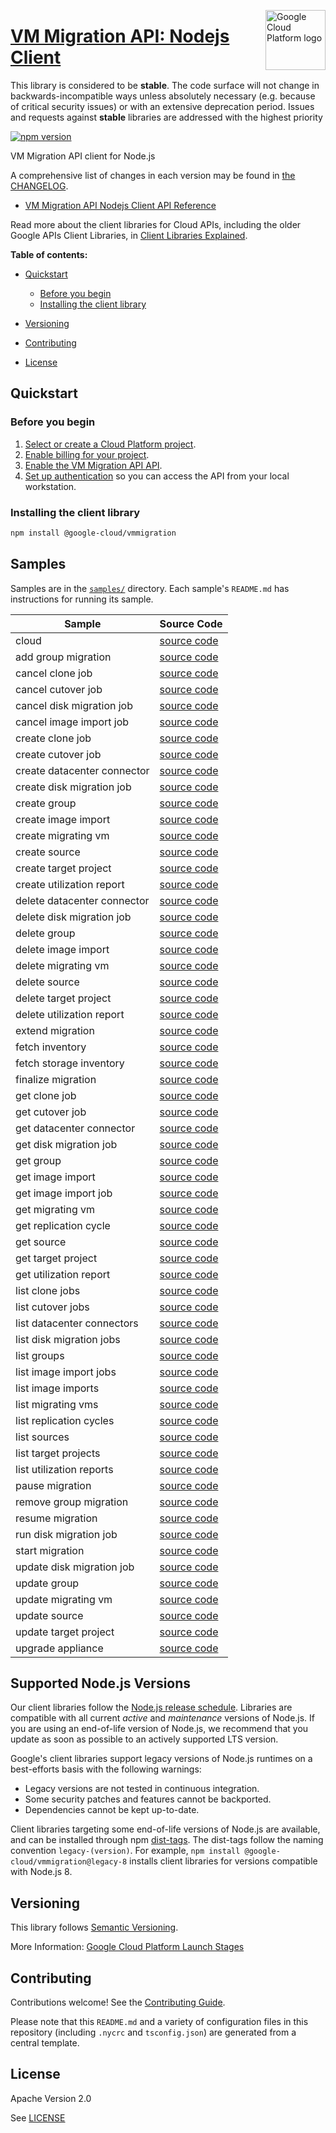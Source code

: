 [//]: # "This README.md file is auto-generated, all changes to this file will be lost."
[//]: # "The comments you see below are used to generate those parts of the template in later states."
<img src="https://avatars2.githubusercontent.com/u/2810941?v=3&s=96" alt="Google Cloud Platform logo" title="Google Cloud Platform" align="right" height="96" width="96"/>

# [VM Migration API: Nodejs Client][homepage]

This library is considered to be **stable**. The code surface will not change in backwards-incompatible ways
unless absolutely necessary (e.g. because of critical security issues) or with
an extensive deprecation period. Issues and requests against **stable** libraries
are addressed with the highest priority

[![npm version](https://img.shields.io/npm/v/@google-cloud/vmmigration.svg)](https://www.npmjs.org/package/@google-cloud/vmmigration)

VM Migration API client for Node.js

[//]: # "partials.introduction"

A comprehensive list of changes in each version may be found in
[the CHANGELOG][homepage_changelog].

* [VM Migration API Nodejs Client API Reference](https://cloud.google.com/nodejs/docs/reference/vmmigration/latest)


Read more about the client libraries for Cloud APIs, including the older
Google APIs Client Libraries, in [Client Libraries Explained][explained].

[explained]: https://cloud.google.com/apis/docs/client-libraries-explained

**Table of contents:**

* [Quickstart](#quickstart)
  * [Before you begin](#before-you-begin)
  * [Installing the client library](#installing-the-client-library)

* [Versioning](#versioning)
* [Contributing](#contributing)
* [License](#license)

## Quickstart
### Before you begin

1.  [Select or create a Cloud Platform project][projects].
1.  [Enable billing for your project][billing].
1.  [Enable the VM Migration API API][enable_api].
1.  [Set up authentication][auth] so you can access the
    API from your local workstation.
### Installing the client library

```bash
npm install @google-cloud/vmmigration
```

[//]: # "partials.body"

## Samples

Samples are in the [`samples/`][homepage_samples] directory. Each sample's `README.md` has instructions for running its sample.

| Sample                      | Source Code                       |
| --------------------------- | --------------------------------- |
| cloud | [source code](https://github.com/googleapis/google-cloud-node/blob/main/packages/google-cloud-vmmigration/samples/generated/v1/snippet_metadata_google.cloud.vmmigration.v1.json) |
| add group migration | [source code](https://github.com/googleapis/google-cloud-node/blob/main/packages/google-cloud-vmmigration/samples/generated/v1/vm_migration.add_group_migration.js) |
| cancel clone job | [source code](https://github.com/googleapis/google-cloud-node/blob/main/packages/google-cloud-vmmigration/samples/generated/v1/vm_migration.cancel_clone_job.js) |
| cancel cutover job | [source code](https://github.com/googleapis/google-cloud-node/blob/main/packages/google-cloud-vmmigration/samples/generated/v1/vm_migration.cancel_cutover_job.js) |
| cancel disk migration job | [source code](https://github.com/googleapis/google-cloud-node/blob/main/packages/google-cloud-vmmigration/samples/generated/v1/vm_migration.cancel_disk_migration_job.js) |
| cancel image import job | [source code](https://github.com/googleapis/google-cloud-node/blob/main/packages/google-cloud-vmmigration/samples/generated/v1/vm_migration.cancel_image_import_job.js) |
| create clone job | [source code](https://github.com/googleapis/google-cloud-node/blob/main/packages/google-cloud-vmmigration/samples/generated/v1/vm_migration.create_clone_job.js) |
| create cutover job | [source code](https://github.com/googleapis/google-cloud-node/blob/main/packages/google-cloud-vmmigration/samples/generated/v1/vm_migration.create_cutover_job.js) |
| create datacenter connector | [source code](https://github.com/googleapis/google-cloud-node/blob/main/packages/google-cloud-vmmigration/samples/generated/v1/vm_migration.create_datacenter_connector.js) |
| create disk migration job | [source code](https://github.com/googleapis/google-cloud-node/blob/main/packages/google-cloud-vmmigration/samples/generated/v1/vm_migration.create_disk_migration_job.js) |
| create group | [source code](https://github.com/googleapis/google-cloud-node/blob/main/packages/google-cloud-vmmigration/samples/generated/v1/vm_migration.create_group.js) |
| create image import | [source code](https://github.com/googleapis/google-cloud-node/blob/main/packages/google-cloud-vmmigration/samples/generated/v1/vm_migration.create_image_import.js) |
| create migrating vm | [source code](https://github.com/googleapis/google-cloud-node/blob/main/packages/google-cloud-vmmigration/samples/generated/v1/vm_migration.create_migrating_vm.js) |
| create source | [source code](https://github.com/googleapis/google-cloud-node/blob/main/packages/google-cloud-vmmigration/samples/generated/v1/vm_migration.create_source.js) |
| create target project | [source code](https://github.com/googleapis/google-cloud-node/blob/main/packages/google-cloud-vmmigration/samples/generated/v1/vm_migration.create_target_project.js) |
| create utilization report | [source code](https://github.com/googleapis/google-cloud-node/blob/main/packages/google-cloud-vmmigration/samples/generated/v1/vm_migration.create_utilization_report.js) |
| delete datacenter connector | [source code](https://github.com/googleapis/google-cloud-node/blob/main/packages/google-cloud-vmmigration/samples/generated/v1/vm_migration.delete_datacenter_connector.js) |
| delete disk migration job | [source code](https://github.com/googleapis/google-cloud-node/blob/main/packages/google-cloud-vmmigration/samples/generated/v1/vm_migration.delete_disk_migration_job.js) |
| delete group | [source code](https://github.com/googleapis/google-cloud-node/blob/main/packages/google-cloud-vmmigration/samples/generated/v1/vm_migration.delete_group.js) |
| delete image import | [source code](https://github.com/googleapis/google-cloud-node/blob/main/packages/google-cloud-vmmigration/samples/generated/v1/vm_migration.delete_image_import.js) |
| delete migrating vm | [source code](https://github.com/googleapis/google-cloud-node/blob/main/packages/google-cloud-vmmigration/samples/generated/v1/vm_migration.delete_migrating_vm.js) |
| delete source | [source code](https://github.com/googleapis/google-cloud-node/blob/main/packages/google-cloud-vmmigration/samples/generated/v1/vm_migration.delete_source.js) |
| delete target project | [source code](https://github.com/googleapis/google-cloud-node/blob/main/packages/google-cloud-vmmigration/samples/generated/v1/vm_migration.delete_target_project.js) |
| delete utilization report | [source code](https://github.com/googleapis/google-cloud-node/blob/main/packages/google-cloud-vmmigration/samples/generated/v1/vm_migration.delete_utilization_report.js) |
| extend migration | [source code](https://github.com/googleapis/google-cloud-node/blob/main/packages/google-cloud-vmmigration/samples/generated/v1/vm_migration.extend_migration.js) |
| fetch inventory | [source code](https://github.com/googleapis/google-cloud-node/blob/main/packages/google-cloud-vmmigration/samples/generated/v1/vm_migration.fetch_inventory.js) |
| fetch storage inventory | [source code](https://github.com/googleapis/google-cloud-node/blob/main/packages/google-cloud-vmmigration/samples/generated/v1/vm_migration.fetch_storage_inventory.js) |
| finalize migration | [source code](https://github.com/googleapis/google-cloud-node/blob/main/packages/google-cloud-vmmigration/samples/generated/v1/vm_migration.finalize_migration.js) |
| get clone job | [source code](https://github.com/googleapis/google-cloud-node/blob/main/packages/google-cloud-vmmigration/samples/generated/v1/vm_migration.get_clone_job.js) |
| get cutover job | [source code](https://github.com/googleapis/google-cloud-node/blob/main/packages/google-cloud-vmmigration/samples/generated/v1/vm_migration.get_cutover_job.js) |
| get datacenter connector | [source code](https://github.com/googleapis/google-cloud-node/blob/main/packages/google-cloud-vmmigration/samples/generated/v1/vm_migration.get_datacenter_connector.js) |
| get disk migration job | [source code](https://github.com/googleapis/google-cloud-node/blob/main/packages/google-cloud-vmmigration/samples/generated/v1/vm_migration.get_disk_migration_job.js) |
| get group | [source code](https://github.com/googleapis/google-cloud-node/blob/main/packages/google-cloud-vmmigration/samples/generated/v1/vm_migration.get_group.js) |
| get image import | [source code](https://github.com/googleapis/google-cloud-node/blob/main/packages/google-cloud-vmmigration/samples/generated/v1/vm_migration.get_image_import.js) |
| get image import job | [source code](https://github.com/googleapis/google-cloud-node/blob/main/packages/google-cloud-vmmigration/samples/generated/v1/vm_migration.get_image_import_job.js) |
| get migrating vm | [source code](https://github.com/googleapis/google-cloud-node/blob/main/packages/google-cloud-vmmigration/samples/generated/v1/vm_migration.get_migrating_vm.js) |
| get replication cycle | [source code](https://github.com/googleapis/google-cloud-node/blob/main/packages/google-cloud-vmmigration/samples/generated/v1/vm_migration.get_replication_cycle.js) |
| get source | [source code](https://github.com/googleapis/google-cloud-node/blob/main/packages/google-cloud-vmmigration/samples/generated/v1/vm_migration.get_source.js) |
| get target project | [source code](https://github.com/googleapis/google-cloud-node/blob/main/packages/google-cloud-vmmigration/samples/generated/v1/vm_migration.get_target_project.js) |
| get utilization report | [source code](https://github.com/googleapis/google-cloud-node/blob/main/packages/google-cloud-vmmigration/samples/generated/v1/vm_migration.get_utilization_report.js) |
| list clone jobs | [source code](https://github.com/googleapis/google-cloud-node/blob/main/packages/google-cloud-vmmigration/samples/generated/v1/vm_migration.list_clone_jobs.js) |
| list cutover jobs | [source code](https://github.com/googleapis/google-cloud-node/blob/main/packages/google-cloud-vmmigration/samples/generated/v1/vm_migration.list_cutover_jobs.js) |
| list datacenter connectors | [source code](https://github.com/googleapis/google-cloud-node/blob/main/packages/google-cloud-vmmigration/samples/generated/v1/vm_migration.list_datacenter_connectors.js) |
| list disk migration jobs | [source code](https://github.com/googleapis/google-cloud-node/blob/main/packages/google-cloud-vmmigration/samples/generated/v1/vm_migration.list_disk_migration_jobs.js) |
| list groups | [source code](https://github.com/googleapis/google-cloud-node/blob/main/packages/google-cloud-vmmigration/samples/generated/v1/vm_migration.list_groups.js) |
| list image import jobs | [source code](https://github.com/googleapis/google-cloud-node/blob/main/packages/google-cloud-vmmigration/samples/generated/v1/vm_migration.list_image_import_jobs.js) |
| list image imports | [source code](https://github.com/googleapis/google-cloud-node/blob/main/packages/google-cloud-vmmigration/samples/generated/v1/vm_migration.list_image_imports.js) |
| list migrating vms | [source code](https://github.com/googleapis/google-cloud-node/blob/main/packages/google-cloud-vmmigration/samples/generated/v1/vm_migration.list_migrating_vms.js) |
| list replication cycles | [source code](https://github.com/googleapis/google-cloud-node/blob/main/packages/google-cloud-vmmigration/samples/generated/v1/vm_migration.list_replication_cycles.js) |
| list sources | [source code](https://github.com/googleapis/google-cloud-node/blob/main/packages/google-cloud-vmmigration/samples/generated/v1/vm_migration.list_sources.js) |
| list target projects | [source code](https://github.com/googleapis/google-cloud-node/blob/main/packages/google-cloud-vmmigration/samples/generated/v1/vm_migration.list_target_projects.js) |
| list utilization reports | [source code](https://github.com/googleapis/google-cloud-node/blob/main/packages/google-cloud-vmmigration/samples/generated/v1/vm_migration.list_utilization_reports.js) |
| pause migration | [source code](https://github.com/googleapis/google-cloud-node/blob/main/packages/google-cloud-vmmigration/samples/generated/v1/vm_migration.pause_migration.js) |
| remove group migration | [source code](https://github.com/googleapis/google-cloud-node/blob/main/packages/google-cloud-vmmigration/samples/generated/v1/vm_migration.remove_group_migration.js) |
| resume migration | [source code](https://github.com/googleapis/google-cloud-node/blob/main/packages/google-cloud-vmmigration/samples/generated/v1/vm_migration.resume_migration.js) |
| run disk migration job | [source code](https://github.com/googleapis/google-cloud-node/blob/main/packages/google-cloud-vmmigration/samples/generated/v1/vm_migration.run_disk_migration_job.js) |
| start migration | [source code](https://github.com/googleapis/google-cloud-node/blob/main/packages/google-cloud-vmmigration/samples/generated/v1/vm_migration.start_migration.js) |
| update disk migration job | [source code](https://github.com/googleapis/google-cloud-node/blob/main/packages/google-cloud-vmmigration/samples/generated/v1/vm_migration.update_disk_migration_job.js) |
| update group | [source code](https://github.com/googleapis/google-cloud-node/blob/main/packages/google-cloud-vmmigration/samples/generated/v1/vm_migration.update_group.js) |
| update migrating vm | [source code](https://github.com/googleapis/google-cloud-node/blob/main/packages/google-cloud-vmmigration/samples/generated/v1/vm_migration.update_migrating_vm.js) |
| update source | [source code](https://github.com/googleapis/google-cloud-node/blob/main/packages/google-cloud-vmmigration/samples/generated/v1/vm_migration.update_source.js) |
| update target project | [source code](https://github.com/googleapis/google-cloud-node/blob/main/packages/google-cloud-vmmigration/samples/generated/v1/vm_migration.update_target_project.js) |
| upgrade appliance | [source code](https://github.com/googleapis/google-cloud-node/blob/main/packages/google-cloud-vmmigration/samples/generated/v1/vm_migration.upgrade_appliance.js) |


## Supported Node.js Versions

Our client libraries follow the [Node.js release schedule](https://github.com/nodejs/release#release-schedule).
Libraries are compatible with all current _active_ and _maintenance_ versions of
Node.js.
If you are using an end-of-life version of Node.js, we recommend that you update
as soon as possible to an actively supported LTS version.

Google's client libraries support legacy versions of Node.js runtimes on a
best-efforts basis with the following warnings:

* Legacy versions are not tested in continuous integration.
* Some security patches and features cannot be backported.
* Dependencies cannot be kept up-to-date.

Client libraries targeting some end-of-life versions of Node.js are available, and
can be installed through npm [dist-tags](https://docs.npmjs.com/cli/dist-tag).
The dist-tags follow the naming convention `legacy-(version)`.
For example, `npm install @google-cloud/vmmigration@legacy-8` installs client libraries
for versions compatible with Node.js 8.

## Versioning

This library follows [Semantic Versioning](http://semver.org/).

More Information: [Google Cloud Platform Launch Stages][launch_stages]

[launch_stages]: https://cloud.google.com/terms/launch-stages

## Contributing

Contributions welcome! See the [Contributing Guide](https://github.com/googleapis/google-cloud-node/blob/main/packages/google-cloud-vmmigration/CONTRIBUTING.md).

Please note that this `README.md`
and a variety of configuration files in this repository (including `.nycrc` and `tsconfig.json`)
are generated from a central template.

## License

Apache Version 2.0

See [LICENSE](https://github.com/googleapis/google-cloud-node/blob/main/packages/google-cloud-vmmigration/LICENSE)

[shell_img]: https://gstatic.com/cloudssh/images/open-btn.png
[projects]: https://console.cloud.google.com/project
[billing]: https://support.google.com/cloud/answer/6293499#enable-billing
[enable_api]: https://console.cloud.google.com/flows/enableapi?apiid=vmmigration.googleapis.com
[auth]: https://cloud.google.com/docs/authentication/external/set-up-adc-local
[homepage_samples]: https://github.com/googleapis/google-cloud-node/blob/main/packages/google-cloud-vmmigration/samples
[homepage_changelog]: https://github.com/googleapis/google-cloud-node/blob/main/packages/google-cloud-vmmigration/CHANGELOG.md
[homepage]: https://github.com/googleapis/google-cloud-node/blob/main/packages/google-cloud-vmmigration
